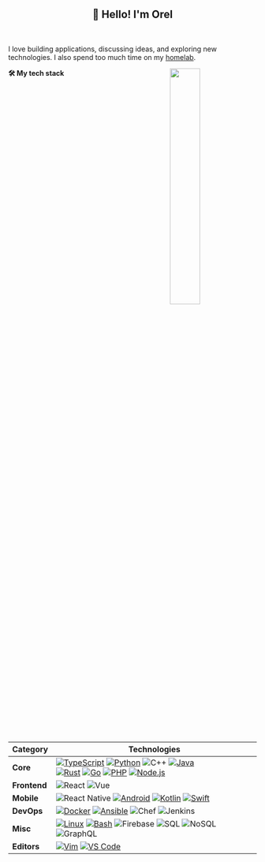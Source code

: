 <h2 align="center">👋 Hello! I'm Orel</h2>

<br />

I love building applications, discussing ideas, and exploring new technologies. I also spend too much time on my [homelab](https://www.reddit.com/r/homelab).
<br />

<img src="https://raw.githubusercontent.com/onimur/.github/master/.resources/git-header.svg" align="right" width="35%">

**🛠️ My tech stack**

| **Category** | **Technologies** |
| - | - |
**Core** |[![TypeScript](https://img.shields.io/static/v1?label=&message=TypeScript&color=3178C6&logo=typescript&logoColor=FFFFFF&style=flat-square)](https://www.typescriptlang.org/) [![Python](https://img.shields.io/static/v1?label=&message=Python&color=3C78A9&logo=python&logoColor=FFFFFF&style=flat-square)](https://www.python.org/) ![C++](https://img.shields.io/badge/-C%20&%20C++-3c484f?style=flat-square&logo=C) [![Java](https://img.shields.io/static/v1?label=&message=Java&color=007396&logo=java&logoColor=FFFFFF&style=flat-square)](https://www.java.com/) <br />[![Rust](https://img.shields.io/static/v1?label=&message=Rust&color=000000&logo=rust&logoColor=FFFFFF&style=flat-square)](https://www.rust-lang.org/) [![Go](https://img.shields.io/static/v1?label=&message=Go&color=00ADD8&logo=go&logoColor=FFFFFF&style=flat-square)](https://go.dev/)  [![PHP](https://img.shields.io/static/v1?label=&message=PHP&color=777BB4&logo=php&logoColor=FFFFFF&style=flat-square)](https://www.php.net/) [![Node.js](https://img.shields.io/static/v1?label=&message=Node.js&color=339933&logo=nodedotjs&logoColor=FFFFFF&style=flat-square)](https://nodejs.org/) |
**Frontend** | ![React](https://img.shields.io/badge/-React-1c406e?style=flat-square&logo=React) ![Vue](https://img.shields.io/badge/-Vue.js-339229?style=flat-square&logo=Vue.js)
**Mobile** | ![React Native](https://img.shields.io/badge/-React%20Native-1c406e?style=flat-square&logo=React) [![Android](https://img.shields.io/static/v1?label=&message=Android&color=3DDC84&logo=android&logoColor=FFFFFF&style=flat-square)](https://developer.android.com/) [![Kotlin](https://img.shields.io/static/v1?label=&message=Kotlin&color=7F52FF&logo=kotlin&logoColor=FFFFFF&style=flat-square)](https://kotlinlang.org/) [![Swift](https://img.shields.io/static/v1?label=&message=Swift&color=F05138&logo=swift&logoColor=FFFFFF&style=flat-square)](https://www.swift.org/)
**DevOps** | [![Docker](https://img.shields.io/static/v1?label=&message=Docker&color=2496ED&logo=docker&logoColor=FFFFFF&style=flat-square)](https://docker.com/) [![Ansible](https://img.shields.io/static/v1?label=&message=Ansible&color=EE0000&logo=ansible&logoColor=FFFFFF&style=flat-square)](https://www.ansible.com/) ![Chef](https://img.shields.io/badge/-Chef-faddad?style=flat-square&logo=Chef) ![Jenkins](https://img.shields.io/badge/-Jenkins-152630?style=flat-square&logo=Jenkins)
**Misc** | [![Linux](https://img.shields.io/static/v1?label=&message=Linux&color=FCC624&logo=linux&logoColor=FFFFFF&style=flat-square)](https://www.linux.org/) [![Bash](https://img.shields.io/static/v1?label=&message=Bash&color=4EAA25&logo=gnubash&logoColor=FFFFFF&style=flat-square)](https://www.gnu.org/software/bash/) ![Firebase](https://img.shields.io/badge/-Firebase-C58E28?style=flat-square&logo=Firebase) ![SQL](https://img.shields.io/badge/-SQL-ebdf9d?style=flat-square&logo=postgresql) ![NoSQL](https://img.shields.io/badge/-NoSQL-c1ed76?style=flat-square&logo=mongodb) ![GraphQL](https://img.shields.io/badge/-GraphQL-DE33A6?style=flat-square&logo=graphql)
**Editors** | [![Vim](https://img.shields.io/static/v1?label=&message=Vim&color=019733&logo=vim&logoColor=FFFFFF&style=flat-square)](https://www.vim.org/) [![VS Code](https://img.shields.io/static/v1?label=&message=VS%20Code&color=9013FE&logo=visualstudiocode&logoColor=FFFFFF&style=flat-square)](https://code.visualstudio.com/)
